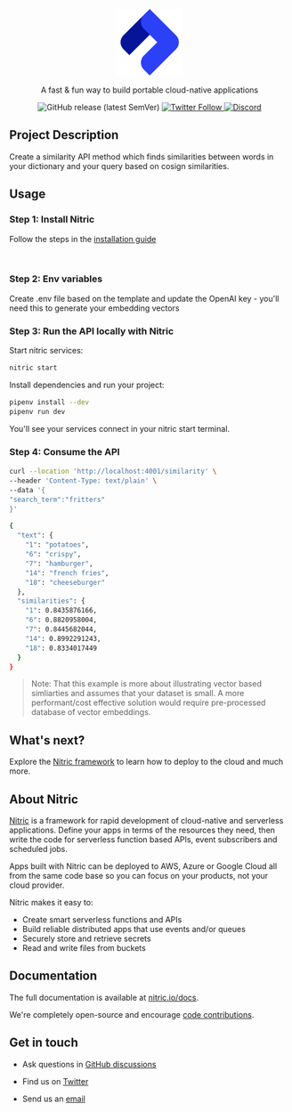 <p align="center">
  <a href="https://nitric.io">
    <img src="https://raw.githubusercontent.com/nitrictech/nitric/main/docs/assets/nitric-logo.svg" width="120" alt="Nitric Logo"/>
  </a>
</p>

<p align="center">
  A fast & fun way to build portable cloud-native applications
</p>

<p align="center">
  <img alt="GitHub release (latest SemVer)" src="https://img.shields.io/github/v/release/nitrictech/nitric?sort=semver">
  <a href="https://twitter.com/nitric_io">
    <img alt="Twitter Follow" src="https://img.shields.io/twitter/follow/nitric_io?label=Follow&style=social">
  </a>
  <a href="https://nitric.io/chat"><img alt="Discord" src="https://img.shields.io/discord/955259353043173427?label=discord"></a>
</p>

## Project Description

Create a similarity API method which finds similarities between words in your dictionary and your query based on cosign similarities.

## Usage

### Step 1: Install Nitric

Follow the steps in the [installation guide](https://nitric.io/docs/installation)

<br/>

### Step 2: Env variables

Create .env file based on the template and update the OpenAI key - you'll need this to generate your embedding vectors

### Step 3: Run the API locally with Nitric

Start nitric services:

```bash
nitric start
```

Install dependencies and run your project:

```bash
pipenv install --dev
pipenv run dev
```

You'll see your services connect in your nitric start terminal.

### Step 4: Consume the API

```bash
curl --location 'http://localhost:4001/similarity' \
--header 'Content-Type: text/plain' \
--data '{
"search_term":"fritters"
}'
```

```bash
{
  "text": {
    "1": "potatoes",
    "6": "crispy",
    "7": "hamburger",
    "14": "french fries",
    "18": "cheeseburger"
  },
  "similarities": {
    "1": 0.8435876166,
    "6": 0.8820958004,
    "7": 0.8445682044,
    "14": 0.8992291243,
    "18": 0.8334017449
  }
}
```

> Note: That this example is more about illustrating vector based simliarties and assumes that your dataset is small. A more performant/cost effective solution would require pre-processed database of vector embeddings.

## What's next?

Explore the [Nitric framework](https://nitric.io/docs) to learn how to deploy to the cloud and much more.

## About Nitric

[Nitric](https://nitric.io) is a framework for rapid development of cloud-native and serverless applications. Define your apps in terms of the resources they need, then write the code for serverless function based APIs, event subscribers and scheduled jobs.

Apps built with Nitric can be deployed to AWS, Azure or Google Cloud all from the same code base so you can focus on your products, not your cloud provider.

Nitric makes it easy to:

- Create smart serverless functions and APIs
- Build reliable distributed apps that use events and/or queues
- Securely store and retrieve secrets
- Read and write files from buckets

## Documentation

The full documentation is available at [nitric.io/docs](https://nitric.io/docs).

We're completely open-source and encourage [code contributions](https://nitric.io/docs/contributions).

## Get in touch

- Ask questions in [GitHub discussions](https://github.com/nitrictech/nitric/discussions)

- Find us on [Twitter](https://twitter.com/nitric_io)

- Send us an [email](mailto:maintainers@nitric.io)
